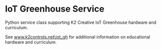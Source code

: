 # IoT Greenhouse Service

Python service class supporting K2 Creative IoT Greenhouse hardware and curriculum.

See www.k2controls.net\iot_gh for additional information on educational hardware and curriculum.
